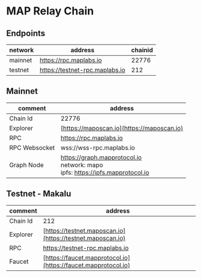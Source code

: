 # MAP Relay Chain


## Endpoints

| network  | address                        | chainid |
| -------- |--------------------------------| ------ |
| mainnet  | https://rpc.maplabs.io         | 22776 |
| testnet  | https://testnet-rpc.maplabs.io | 212 |


## Mainnet
| comment       | address                                    |
|---------------|--------------------------------------------|
| Chain Id      | 22776 |
| Explorer      | [https://maposcan.io](https://maposcan.io) |
| RPC           | https://rpc.maplabs.io                     |
| RPC Websocket | wss://wss-rpc.maplabs.io                   |
| Graph Node    | https://graph.mapprotocol.io  <br> network: mapo  <br> ipfs: https://ipfs.mapprotocol.io |


## Testnet - Makalu
| comment       | address                                                        |
|---------------|----------------------------------------------------------------|
| Chain Id      | 212 |
| Explorer      | [https://testnet.maposcan.io](https://testnet.maposcan.io)     |
| RPC           | https://testnet-rpc.maplabs.io                                 |
| Faucet        | [https://faucet.mapprotocol.io](https://faucet.mapprotocol.io) |
